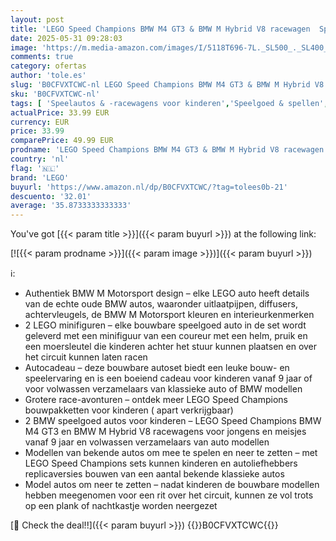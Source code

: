 ```yaml
---
layout: post
title: 'LEGO Speed Champions BMW M4 GT3 & BMW M Hybrid V8 racewagen  Speelgoed Auto Bouwpakket voor Kinderen  2 Oude Modellen met Minifiguren van 2 Coureurs  Cadeau voor Jongens en Meisjes vanaf 9 jaar 76922'
date: 2025-05-31 09:28:03
image: 'https://m.media-amazon.com/images/I/5118T696-7L._SL500_._SL400_.jpg'
comments: true
category: ofertas
author: 'tole.es'
slug: 'B0CFVXTCWC-nl LEGO Speed Champions BMW M4 GT3 & BMW M Hybrid V8...'
sku: 'B0CFVXTCWC-nl'
tags: [ 'Speelautos & -racewagens voor kinderen','Speelgoed & spellen','Speelgoedvoertuigen','lego','🇳🇱', ]
actualPrice: 33.99 EUR
currency: EUR
price: 33.99
comparePrice: 49.99 EUR
prodname: 'LEGO Speed Champions BMW M4 GT3 & BMW M Hybrid V8 racewagen  Speelgoed Auto Bouwpakket voor Kinderen  2 Oude Modellen met Minifiguren van 2 Coureurs  Cadeau voor Jongens en Meisjes vanaf 9 jaar 76922'
country: 'nl'
flag: '🇳🇱'
brand: 'LEGO'
buyurl: 'https://www.amazon.nl/dp/B0CFVXTCWC/?tag=tolees0b-21'
descuento: '32.01'
average: '35.8733333333333'
---
```


You've got [{{< param title >}}]({{< param buyurl >}}) at the following link:

[![{{< param prodname >}}]({{< param image >}})]({{< param buyurl >}})

ℹ️:

- Authentiek BMW M Motorsport design – elke LEGO auto heeft details van de echte oude BMW autos, waaronder uitlaatpijpen, diffusers, achtervleugels, de BMW M Motorsport kleuren en interieurkenmerken
- 2 LEGO minifiguren – elke bouwbare speelgoed auto in de set wordt geleverd met een minifiguur van een coureur met een helm, pruik en een moersleutel die kinderen achter het stuur kunnen plaatsen en over het circuit kunnen laten racen
- Autocadeau – deze bouwbare autoset biedt een leuke bouw- en speelervaring en is een boeiend cadeau voor kinderen vanaf 9 jaar of voor volwassen verzamelaars van klassieke auto of BMW modellen
- Grotere race-avonturen – ontdek meer LEGO Speed Champions bouwpakketten voor kinderen ( apart verkrijgbaar)
- 2 BMW speelgoed autos voor kinderen – LEGO Speed Champions BMW M4 GT3 en BMW M Hybrid V8 racewagens voor jongens en meisjes vanaf 9 jaar en volwassen verzamelaars van auto modellen
- Modellen van bekende autos om mee te spelen en neer te zetten – met LEGO Speed Champions sets kunnen kinderen en autoliefhebbers replicaversies bouwen van een aantal bekende klassieke autos
- Model autos om neer te zetten – nadat kinderen de bouwbare modellen hebben meegenomen voor een rit over het circuit, kunnen ze vol trots op een plank of nachtkastje worden neergezet

[🛒 Check the deal!!]({{< param buyurl >}})
{{<world>}}B0CFVXTCWC{{</world>}}
